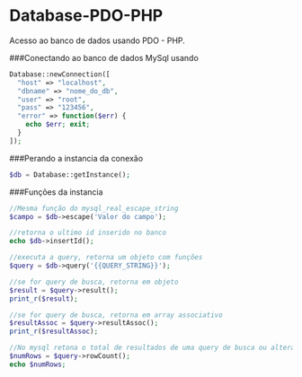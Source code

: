 # Database-PDO-PHP
Acesso ao banco de dados usando PDO - PHP.

###Conectando ao banco de dados MySql usando
```PHP
Database::newConnection([
  "host" => "localhost",
  "dbname" => "nome_do_db",
  "user" => "root",
  "pass" => "123456",
  "error" => function($err) {
    echo $err; exit;
  }
]);
```

###Perando a instancia da conexão

```PHP
$db = Database::getInstance();
```

###Funções da instancia
```PHP
//Mesma função do mysql_real_escape_string
$campo = $db->escape('Valor do campo');
```
```PHP
//retorna o ultimo id inserido no banco
echo $db->insertId();
```
```PHP
//executa a query, retorna um objeto com funções
$query = $db->query('{{QUERY_STRING}}');
```
```PHP
//se for query de busca, retorna em objeto
$result = $query->result();
print_r($result);
```
```PHP
//se for query de busca, retorna em array associativo
$resultAssoc = $query->resultAssoc();
print_r($resultAssoc);
```
```PHP
//No mysql retona o total de resultados de uma query de busca ou alteração/exclusão
$numRows = $query->rowCount();
echo $numRows;
```
